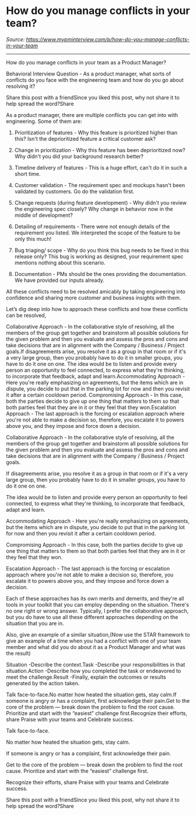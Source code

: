 # How do you manage conflicts in your team?

*Source: https://www.mypminterview.com/p/how-do-you-manage-conflicts-in-your-team*

---

How do you manage conflicts in your team as a Product Manager?

Behavioral Interview Question - As a product manager, what sorts of conflicts do you face with the engineering team and how do you go about resolving it?

Share this post with a friendSince you liked this post, why not share it to help spread the word?Share



As a product manager, there are multiple conflicts you can get into with engineering. Some of them are:



1. Prioritization of features - Why this feature is prioritized higher than this? Isn't the deprioritized feature a critical customer ask?



2. Change in prioritization - Why this feature has been deprioritized now? Why didn't you did your background research better?



3. Timeline delivery of features - This is a huge effort, can't do it in such a short time.



4. Customer validation - The requirement spec and mockups hasn't been validated by customers. Go do the validation first.



5. Change requests (during feature development) - Why didn't you review the engineering spec closely? Why change in behavior now in the middle of development?



6. Detailing of requirements - There were not enough details of the requirement you listed. We interpreted the scope of the feature to be only this much!



7. Bug triaging/ scope  - Why do you think this bug needs to be fixed in this release only?  This bug is working as designed, your requirement spec mentions nothing about this scenario.



8. Documentation - PMs should be the ones providing the documentation. We have provided our inputs already.



All these conflicts need to be resolved amicably by taking engineering into confidence and sharing more customer and business insights with them. 









Let’s dig deep into how to approach these conflicts and how these conflicts can be resolved,



Collaborative Approach - In the collaborative style of resolving, all the members of the group get together and brainstorm all possible solutions for the given problem and then you evaluate and assess the pros and cons and take decisions that are in alignment with the Company / Business / Project goals.If disagreements arise,  you resolve it as a group in that room or if it's a very large group,  then you probably have to do it in smaller groups, you have to do it one on one. The idea would be to listen and provide every person an opportunity to feel connected, to express what they're thinking, to incorporate that feedback, adapt and learn.Accommodating Approach -  Here you're really emphasizing on agreements, but the items which are in dispute,  you decide to put that in the parking lot for now and then you revisit it after a certain cooldown period. Compromising Approach - In this case, both the parties decide to give up one thing that matters to them so that both parties feel that they are in it or they feel that they won.Escalation Approach - The last approach is the forcing or escalation approach where you're not able to make a decision so, therefore, you escalate it to powers above you, and they impose and force down a decision.

Collaborative Approach - In the collaborative style of resolving, all the members of the group get together and brainstorm all possible solutions for the given problem and then you evaluate and assess the pros and cons and take decisions that are in alignment with the Company / Business / Project goals.

If disagreements arise,  you resolve it as a group in that room or if it's a very large group,  then you probably have to do it in smaller groups, you have to do it one on one. 

The idea would be to listen and provide every person an opportunity to feel connected, to express what they're thinking, to incorporate that feedback, adapt and learn.

Accommodating Approach -  Here you're really emphasizing on agreements, but the items which are in dispute,  you decide to put that in the parking lot for now and then you revisit it after a certain cooldown period. 

Compromising Approach - In this case, both the parties decide to give up one thing that matters to them so that both parties feel that they are in it or they feel that they won.

Escalation Approach - The last approach is the forcing or escalation approach where you're not able to make a decision so, therefore, you escalate it to powers above you, and they impose and force down a decision.

Each of these approaches has its own merits and demerits, and they're all tools in your toolkit that you can employ depending on the situation. There's no one right or wrong answer. Typically, I prefer the collaborative approach, but you do have to use all these different approaches depending on the situation that you are in.



Also, give an example of a similar situation,(Now use the STAR framework to give an example of a time when you had a conflict with one of your team member and what did you do about it as a Product Manager and what was the result)

Situation -Describe the context.Task -Describe your responsibilities in that situation.Action -Describe how you completed the task or endeavored to meet the challenge.Result -Finally, explain the outcomes or results generated by the action taken.



Talk face-to-face.No matter how heated the situation gets, stay calm.If someone is angry or has a complaint, first acknowledge their pain.Get to the core of the problem — break down the problem to find the root cause. Prioritize and start with the “easiest” challenge first.Recognize their efforts, share Praise with your teams and Celebrate success.

Talk face-to-face.

No matter how heated the situation gets, stay calm.

If someone is angry or has a complaint, first acknowledge their pain.

Get to the core of the problem — break down the problem to find the root cause. Prioritize and start with the “easiest” challenge first.

Recognize their efforts, share Praise with your teams and Celebrate success.



Share this post with a friendSince you liked this post, why not share it to help spread the word?Share